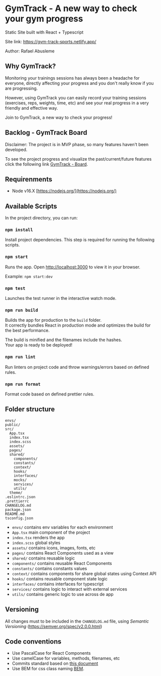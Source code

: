 # GymTrack - A new way to check your gym progress

Static Site built with React + Typescript

Site link: https://gym-track-sports.netlify.app/

Author: Rafael Abusleme

## Why GymTrack?

Monitoring your trainings sessions has always been a headache for everyone, directly affecting your progress and you don't really know if you are progressing.

However, using GymTrack you can easily record your training sessions (exercises, reps, weights, time, etc) and see your real progress in a very friendly and effective way.

Join to GymTrack, a new way to check your progress!

## Backlog - GymTrack Board

Disclaimer: The project is in MVP phase, so many features haven't been developed.

To see the project progress and visualize the past/current/future features click the following link [GymTrack - Board](https://trello.com/b/f7aWpTY8/gymtrack).

## Requirenments

- Node v16.X [https://nodejs.org/](https://nodejs.org/)

## Available Scripts

In the project directory, you can run:

### `npm install`

Install project dependencies. This step is required for running the following scripts.

### `npm start`

Runs the app. Open [http://localhost:3000](http://localhost:3000) to view it in your browser.

Example: `npm start:dev`

### `npm test`

Launches the test runner in the interactive watch mode.

### `npm run build`

Builds the app for production to the `build` folder.\
It correctly bundles React in production mode and optimizes the build for the best performance.

The build is minified and the filenames include the hashes.\
Your app is ready to be deployed!

### `npm run lint`

Run linters on project code and throw warnings/errors based on defined rules.

### `npm run format`

Format code based on defined prettier rules.

## Folder structure

```
envs/
public/
src/
  App.tsx
  index.tsx
  index.scss
  assets/
  pages/
  shared/
    components/
    constants/
    context/
    hooks/
    interfaces/
    mocks/
    services/
    utils/
  theme/
.eslintrc.json
.prettierrc
CHANGELOG.md
package.json
README.md
tsconfig.json
```

- `envs/` contains env variables for each environment
- `App.tsx` main component of the project
- `index.tsx` renders the app
- `index.scss` global styles
- `assets/` contains icons, images, fonts, etc
- `pages/` contains React Components used as a view
- `shared/` contains reusable logic
- `components/` contains reusable React Components
- `constants/` contains constants values
- `context/` contains components for share global states using Context API
- `hooks/` contains reusable component state logic
- `interfaces/` contains interfaces for typescript
- `services/` contains logic to interact with external services
- `utils/` contains generic logic to use across de app

## Versioning

All changes must to be included in the `CHANGELOG.md` file, using _Semantic Versioning_ (https://semver.org/spec/v2.0.0.html)

## Code conventions

- Use PascalCase for React Components
- Use camelCase for variables, methods, filenames, etc
- Commits standard based on [this document](https://dev.to/i5han3/git-commit-message-convention-that-you-can-follow-1709)
- Use BEM for css class naming [BEM](http://getbem.com/).
